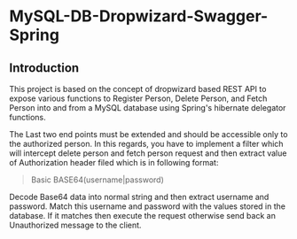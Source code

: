 # MySQL-DB-Dropwizard-Swagger-Spring

## Introduction
This project is based on the concept of dropwizard based REST API to expose various functions to Register Person, Delete Person, and Fetch Person into and from a MySQL database using Spring's hibernate delegator functions.

The Last two end points must be extended and should be accessible only to the authorized person. In this regards, you have to implement a filter which will intercept delete person and fetch person request and then extract value of Authorization header filed which is in following format:

> Basic BASE64(username|password)

Decode Base64 data into normal string and then extract username and password. Match this username and password with the values stored in the database. If it matches then execute the request otherwise send back an Unauthorized message to the client. 
